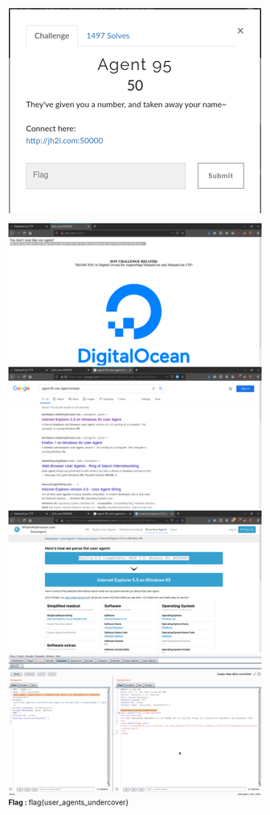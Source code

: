 <div align="center">
<img src="Agent95_0.png" alt="udmnxpdu"/>
</div>
<br />
<img src="Agent95_1.png" alt="udmnxpdu" /> <br />
<img src="Agent95_2.png" alt="udmnxpdu" /> <br />
<img src="Agent95_3.png" alt="udmnxpdu" /> <br />
<img src="Agent95_4.png" alt="udmnxpdu" /> <br />
<b>Flag : </b>flag{user_agents_undercover}
